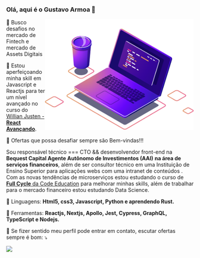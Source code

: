 ### Olá, aqui é o Gustavo Armoa 👋
<img src="https://raw.githubusercontent.com/gustavoarmoa/gustavoarmoa/main/img/computer-illustration.png" min-width="400px" max-width="400px" width="400px" align="right" alt="Computador iuriCode">

<p>🔭 Busco desafios no mercado de Fintech e mercado de Assets Digitais</p>
<p>🌱 Estou aperfeiçoando minha skill em Javascript e Reactjs para ter um nível avançado no curso do <a href="https://reactavancado.com.br/" alt="Willian Justen">Willian Justen - <strong>React Avançando</strong></a>.</p>
<p>🤔 Ofertas que possa desafiar sempre são Bem-vindas!!!</p>

<p align="left"> 
  Sou responsável técnico === CTO && desenvolvendor front-end na <strong>Bequest Capital Agente Autônomo de Investimentos (AAI)</strong> <strong>na área de serviços financeiros</strong>, além de ser consultor técnico em uma Instituição de Ensino Superior para aplicações webs com uma intranet de conteúdos .<br />
  Com as novas tendências de microserviços estou estudando o curso de <a href="https://fullcycle.com.br/" alt="Full Cycle"><strong>Full Cycle</strong> da Code Education</a> para melhorar minhas skills, além de trabalhar para o mercado financeiro estou estudando Data Science.
</p>

<p align="left">
  🦄 Linguagens: <strong>Html5, css3, Javascript, Python e aprendendo Rust.</strong>
</p>

<p align="left">
  💼 Ferramentas: <strong>Reactjs, Nextjs, Apollo, Jest, Cypress, GraphQL, TypeScript e Nodejs.</strong>
</p>

<p align="left">
  💌 Se fizer sentido meu perfil pode entrar em contato, escutar ofertas sempre é bom: ⤵️
</p>

<p align="left">
  <a href="https://www.linkedin.com/in/gustavo-armoa/" alt="Linkedin">
  <img src="https://img.shields.io/badge/-Linkedin-0e76a8?style=flat-square&logo=Linkedin&logoColor=white&link=https://www.linkedin.com/in/gustavo-armoa/" /></a>
</p>

<!--
**gustavoarmoa/gustavoarmoa** is a ✨ _special_ ✨ repository because its `README.md` (this file) appears on your GitHub profile.

Here are some ideas to get you started:

- 🔭 I’m currently working on ...
- 🌱 I’m currently learning ...
- 👯 I’m looking to collaborate on ...
- 🤔 I’m looking for help with ...
- 💬 Ask me about ...
- 📫 How to reach me: ...
- 😄 Pronouns: ...
- ⚡ Fun fact: ...
    <a href="#" alt="WhatsApp">
  <img src="https://img.shields.io/badge/-WhatsApp-25d366?style=flat-square&labelColor=25d366&logo=whatsapp&logoColor=white&link=API-DO-SEU-WHATSAPP"/></a>

  <a href="#" alt="Facebook">
  <img src="https://img.shields.io/badge/-Facebook-3b5998?style=flat-square&labelColor=3b5998&logo=facebook&logoColor=white&link=LINK-DO-SEU-FACEBOOK"/></a>

  <a href="#" alt="Instagram">
  <img src="https://img.shields.io/badge/-Instagram-DF0174?style=flat-square&labelColor=DF0174&logo=instagram&logoColor=white&link=LINK-DO-SEU-INSTAGRAM"/></a>
-->
